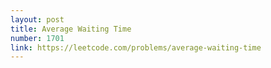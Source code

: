 ```yaml
---
layout: post
title: Average Waiting Time
number: 1701
link: https://leetcode.com/problems/average-waiting-time
---
```


